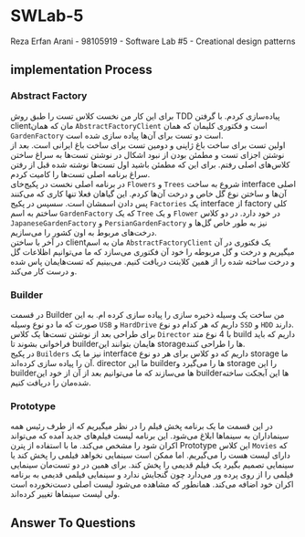 # SWLab-5
Reza Erfan Arani - 98105919 - Software Lab #5 - Creational design patterns

## implementation Process
### Abstract Factory
برای این کار من نخست کلاس تست را طبق روش TDD پیاده‌سازی کردم. با گرفتن clientمان که همان `AbstractFactoryClient` است و فکتوری کلیمان که همان `GardenFactory` است دو تست برای آن‌ها پیاده سازی شده است. 
<br> 
اولین تست برای ساخت باغ ژاپنی و دومین تست برای ساخت باغ ایرانی است. بعد از نوشتن اجزای تست و مطمئن بودن از نبود اشکال در نوشتن تست‌ها به سراغ ساختن کلاس‌های اصلی رفتم. برای این که مطمئن باشید اول تست‌ها نوشته شده قبل از رفتن سراغ برنامه اصلی تست‌ها را کامیت کردم.
<br>
در برنامه اصلی نخست در پکیج‌خای `Flowers` و `Trees` شروع به ساخت interface اصلی آن‌ها و ساختن نوع گل خاص و درخت آن‌ها کردم. این گیاهان فعلا تنها کاری که می‌کنند پس دادن اسمشان است. سسپس در پکیج `Factories` یک interface از factory کلی ساختم به اسم `GardenFactory` که یک `Tree` و یک `Flower` در خود دارد. در دو کلاس `JapaneseGardenFactory` و `PersianGardenFactory` نیز به طور خاص گل‌ها و درخت‌های مربوط به اون کشور را می‌سازیم. 
<br>
در آخر با ساختن clientمان به اسم `AbstractFactoryClient` یک فکتوری در آن میگیریم و درخت و گل مربوطه را خود آن فکتوری می‌سازد که ما می‌توانیم اظلاعات گل و درخت ساخته شده را از همین کلاینت دریافت کنیم. می‌بینیم که تست‌هایمان پاس شده و درست کار می‌کند.
### Builder
در قسمت Builder من ساخت یک وسیله ذخیره سازی را پیاده سازی کرده ام. به این صورت که ما دو نوع وسیله `USB` و `HardDrive` داریم که هر کدام دو نوع `SSD` و `HDD` دارند.
<br>
برای طراحی بعد از نوشتن تست‌ها یک کلاس `Director` با 4 نوع متد build داریم که باید فراخوانی بشوند تا builderهایمان بتوانند این storageها را طراحی کنند. 
<br> 
در پکیج `Builders` نیز ما یک interface داریم که دو کلاس برای هر دو نوع storage ما آن را پیاده سازی کرده‌اند. director ما این builderها را می‌گیرد و storage را این builderها می‌سازند که ما می‌توانیم بعد از آن از خود این builderها این آبجکت ساخته شده‌مان را دریافت کنیم.
### Prototype
در این قسمت ما یک برنامه پخش فیلم را در نظر میگیریم که از طرف رئیس همه سینماداران به سینماها ابلاغ می‌شود. این برنامه لیست فیلم‌های جدید آمده که می‌تواند اکران شود را مشخص می‌کند. ما با استفاده از پترن Prototype این کلاس `Movies` که دارای لیست هست را می‌گیریم. اما ممکن است سینمایی نخواهد فیلمی را پخش کند یا سینمایی تصمیم بگیرد یک فیلم قدیمی را پخش کند. برای همین در دو تست‌مان سینمایی فیلمی را از روی پرده ور می‌دارد چون گنجایش ندارد و سینمایی فیلمی قدیمی به برنامه اکران خود اضافه می‌کند. همانطور که مشاهده می‌شود لیست اصلی دست‌نخورده است ولی لیست سینما‌ها تغییر کرده‌اند.

## Answer To Questions
